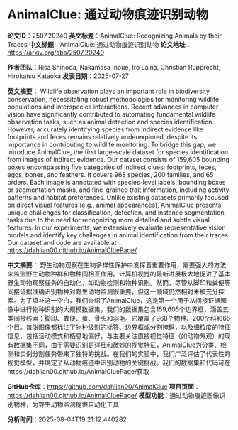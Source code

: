 # AnimalClue: 通过动物痕迹识别动物

**论文ID**：2507.20240
**英文标题**：AnimalClue: Recognizing Animals by their Traces
**中文标题**：AnimalClue: 通过动物痕迹识别动物
**论文地址**：https://arxiv.org/abs/2507.20240

**作者团队**：Risa Shinoda, Nakamasa Inoue, Iro Laina, Christian Rupprecht, Hirokatsu Kataoka
**发表日期**：2025-07-27

**英文摘要**：
Wildlife observation plays an important role in biodiversity conservation,
necessitating robust methodologies for monitoring wildlife populations and
interspecies interactions. Recent advances in computer vision have
significantly contributed to automating fundamental wildlife observation tasks,
such as animal detection and species identification. However, accurately
identifying species from indirect evidence like footprints and feces remains
relatively underexplored, despite its importance in contributing to wildlife
monitoring. To bridge this gap, we introduce AnimalClue, the first large-scale
dataset for species identification from images of indirect evidence. Our
dataset consists of 159,605 bounding boxes encompassing five categories of
indirect clues: footprints, feces, eggs, bones, and feathers. It covers 968
species, 200 families, and 65 orders. Each image is annotated with
species-level labels, bounding boxes or segmentation masks, and fine-grained
trait information, including activity patterns and habitat preferences. Unlike
existing datasets primarily focused on direct visual features (e.g., animal
appearances), AnimalClue presents unique challenges for classification,
detection, and instance segmentation tasks due to the need for recognizing more
detailed and subtle visual features. In our experiments, we extensively
evaluate representative vision models and identify key challenges in animal
identification from their traces. Our dataset and code are available at
https://dahlian00.github.io/AnimalCluePage/

**中文摘要**：
野生动物观察在生物多样性保护中发挥着重要作用，需要强大的方法来监测野生动物种群和物种间相互作用。计算机视觉的最新进展极大地促进了基本野生动物观察任务的自动化，如动物检测和物种识别。然而，尽管从脚印和粪便等间接证据准确识别物种对野生动物监测很重要，但这一领域仍然相对未被充分探索。为了填补这一空白，我们介绍了AnimalClue，这是第一个用于从间接证据图像中进行物种识别的大规模数据集。我们的数据集包含159,605个边界框，涵盖五类间接线索：脚印、粪便、蛋、骨头和羽毛。它覆盖了968个物种、200个科和65个目。每张图像都标注了物种级别的标签、边界框或分割掩码，以及细粒度的特征信息，包括活动模式和栖息地偏好。与主要关注直接视觉特征（如动物外观）的现有数据集不同，由于需要识别更详细和微妙的视觉特征，AnimalClue为分类、检测和实例分割任务带来了独特的挑战。在我们的实验中，我们广泛评估了代表性的视觉模型，并确定了从动物痕迹中识别动物的关键挑战。我们的数据集和代码可在https://dahlian00.github.io/AnimalCluePage/获取

**GitHub仓库**：https://github.com/dahlian00/AnimalClue
**项目页面**：https://dahlian00.github.io/AnimalCluePage/
**模型功能**：通过动物痕迹图像识别物种，为野生动物监测提供自动化工具

**分析时间**：2025-08-04T19:21:12.440282
